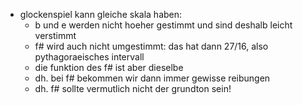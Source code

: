 - glockenspiel kann gleiche skala haben:
    - b und e werden nicht hoeher gestimmt und sind deshalb leicht verstimmt
    - f# wird auch nicht umgestimmt: das hat dann 27/16, also pythagoraeisches intervall
    - die funktion des f# ist aber dieselbe
    - dh. bei f# bekommen wir dann immer gewisse reibungen
    - dh. f# sollte vermutlich nicht der grundton sein!
